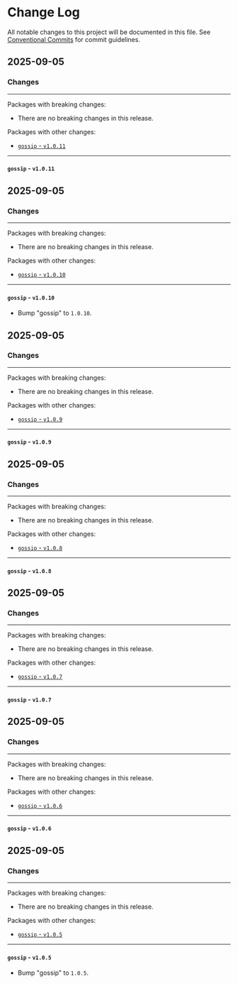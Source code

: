 # Change Log

All notable changes to this project will be documented in this file.
See [Conventional Commits](https://conventionalcommits.org) for commit guidelines.

## 2025-09-05

### Changes

---

Packages with breaking changes:

 - There are no breaking changes in this release.

Packages with other changes:

 - [`gossip` - `v1.0.11`](#gossip---v1011)

---

#### `gossip` - `v1.0.11`


## 2025-09-05

### Changes

---

Packages with breaking changes:

 - There are no breaking changes in this release.

Packages with other changes:

 - [`gossip` - `v1.0.10`](#gossip---v1010)

---

#### `gossip` - `v1.0.10`

 - Bump "gossip" to `1.0.10`.


## 2025-09-05

### Changes

---

Packages with breaking changes:

 - There are no breaking changes in this release.

Packages with other changes:

 - [`gossip` - `v1.0.9`](#gossip---v109)

---

#### `gossip` - `v1.0.9`


## 2025-09-05

### Changes

---

Packages with breaking changes:

 - There are no breaking changes in this release.

Packages with other changes:

 - [`gossip` - `v1.0.8`](#gossip---v108)

---

#### `gossip` - `v1.0.8`


## 2025-09-05

### Changes

---

Packages with breaking changes:

 - There are no breaking changes in this release.

Packages with other changes:

 - [`gossip` - `v1.0.7`](#gossip---v107)

---

#### `gossip` - `v1.0.7`


## 2025-09-05

### Changes

---

Packages with breaking changes:

 - There are no breaking changes in this release.

Packages with other changes:

 - [`gossip` - `v1.0.6`](#gossip---v106)

---

#### `gossip` - `v1.0.6`


## 2025-09-05

### Changes

---

Packages with breaking changes:

 - There are no breaking changes in this release.

Packages with other changes:

 - [`gossip` - `v1.0.5`](#gossip---v105)

---

#### `gossip` - `v1.0.5`

 - Bump "gossip" to `1.0.5`.

